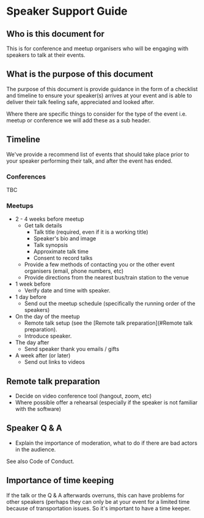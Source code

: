# Speaker Support Guide

## Who is this document for

This is for conference and meetup organisers who will be engaging with speakers to talk at their events.

## What is the purpose of this document

The purpose of this document is provide guidance in the form of a checklist and timeline to ensure your speaker(s) arrives at your event and is able to deliver their talk feeling safe, appreciated and looked after.

Where there are specific things to consider for the type of the event i.e. meetup or conference we will add these as a sub header.

## Timeline

We've provide a recommend list of events that should take place prior to your speaker performing their talk, and after the event has ended.

### Conferences

TBC

### Meetups

- 2 - 4 weeks before meetup
  - Get talk details
    - Talk title (required, even if it is a working title)
    - Speaker's bio and image
    - Talk synopsis
    - Approximate talk time
    - Consent to record talks
  - Provide a few methods of contacting you or the other event organisers (email, phone numbers, etc)
  - Provide directions from the nearest bus/train station to the venue
- 1 week before
  - Verify date and time with speaker.
- 1 day before
  - Send out the meetup schedule (specifically the running order of the speakers)
- On the day of the meetup
  - Remote talk setup (see the [Remote talk preparation](#Remote talk preparation).
  - Introduce speaker.
- The day after
  - Send speaker thank you emails / gifts
- A week after (or later)
  - Send out links to videos

## Remote talk preparation

- Decide on video conference tool (hangout, zoom, etc)
- Where possible offer a rehearsal (especially if the speaker is not familiar with the software)

## Speaker Q & A

- Explain the importance of moderation, what to do if there are bad actors in the audience.

See also Code of Conduct.

## Importance of time keeping

If the talk or the Q & A afterwards overruns, this can have problems for other speakers (perhaps they can only be at your event for a limited time because of transportation issues. So it's important to have a time keeper.
